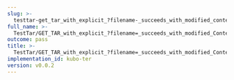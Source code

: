```yaml
---
slug: >-
  testtar-get_tar_with_explicit_?filename-_succeeds_with_modified_content-disposition_header-header_content-disposition
full_name: >-
  TestTar/GET_TAR_with_explicit_?filename=_succeeds_with_modified_Content-Disposition_header/Header_Content-Disposition
outcome: pass
title: >-
  TestTar/GET_TAR_with_explicit_?filename=_succeeds_with_modified_Content-Disposition_header/Header_Content-Disposition
implementation_id: kubo-ter
version: v0.0.2
---
```


